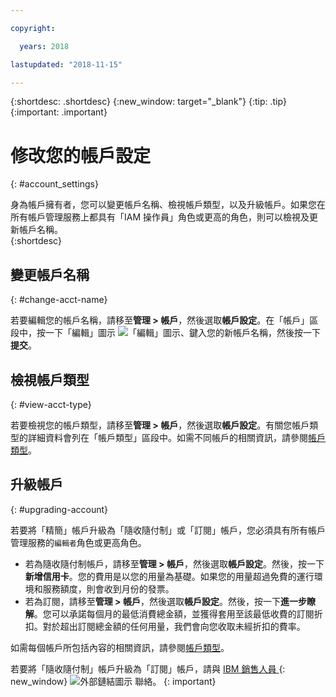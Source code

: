 ```yaml
---

copyright:

  years: 2018

lastupdated: "2018-11-15" 

---
```


{:shortdesc: .shortdesc}
{:new_window: target="_blank"}
{:tip: .tip}
{:important: .important}


# 修改您的帳戶設定
{: #account_settings}

身為帳戶擁有者，您可以變更帳戶名稱、檢視帳戶類型，以及升級帳戶。如果您在所有帳戶管理服務上都具有「IAM 操作員」角色或更高的角色，則可以檢視及更新帳戶名稱。  
{:shortdesc}


## 變更帳戶名稱
{: #change-acct-name}

若要編輯您的帳戶名稱，請移至**管理 > 帳戶**，然後選取**帳戶設定**。在「帳戶」區段中，按一下「編輯」圖示 ![「編輯」圖示](../icons/edit-tagging.svg)、鍵入您的新帳戶名稱，然後按一下**提交**。 


## 檢視帳戶類型
{: #view-acct-type}

若要檢視您的帳戶類型，請移至**管理 > 帳戶**，然後選取**帳戶設定**。有關您帳戶類型的詳細資料會列在「帳戶類型」區段中。如需不同帳戶的相關資訊，請參閱[帳戶類型](/docs/account/index.html#accounts)。 


## 升級帳戶
{: #upgrading-account}

若要將「精簡」帳戶升級為「隨收隨付制」或「訂閱」帳戶，您必須具有所有帳戶管理服務的`編輯者`角色或更高角色。 

* 若為隨收隨付制帳戶，請移至**管理 > 帳戶**，然後選取**帳戶設定**。然後，按一下**新增信用卡**。您的費用是以您的用量為基礎。如果您的用量超過免費的運行環境和服務額度，則會收到月份的發票。
* 若為訂閱，請移至**管理 > 帳戶**，然後選取**帳戶設定**。然後，按一下**進一步瞭解**。您可以承諾每個月的最低消費總金額，並獲得套用至該最低收費的訂閱折扣。對於超出訂閱總金額的任何用量，我們會向您收取未經折扣的費率。

如需每個帳戶所包括內容的相關資訊，請參閱[帳戶類型](/docs/account/index.html#accounts)。 


若要將「隨收隨付制」帳戶升級為「訂閱」帳戶，請與 [IBM 銷售人員 ](https://www.ibm.com/cloud-computing/bluemix/contact-us){: new_window} ![外部鏈結圖示](../icons/launch-glyph.svg "外部鏈結圖示") 聯絡。
{: important}
